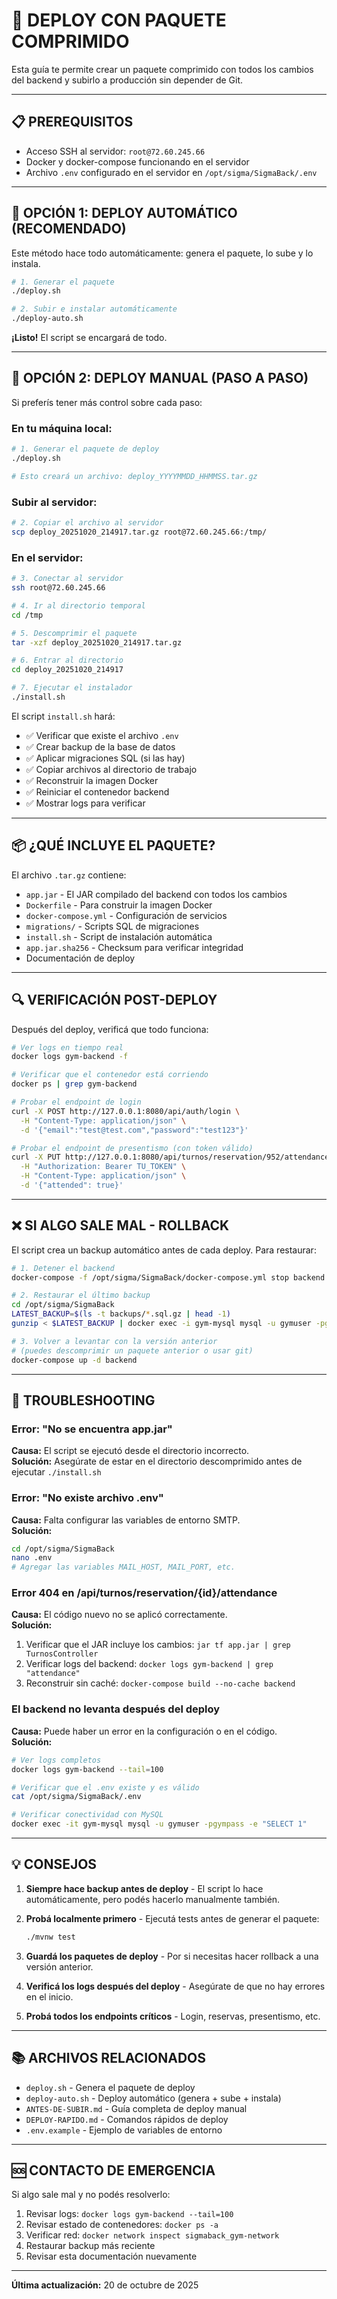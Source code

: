 # 🚀 DEPLOY CON PAQUETE COMPRIMIDO

Esta guía te permite crear un paquete comprimido con todos los cambios del backend y subirlo a producción sin depender de Git.

---

## 📋 PREREQUISITOS

- Acceso SSH al servidor: `root@72.60.245.66`
- Docker y docker-compose funcionando en el servidor
- Archivo `.env` configurado en el servidor en `/opt/sigma/SigmaBack/.env`

---

## 🚀 OPCIÓN 1: DEPLOY AUTOMÁTICO (RECOMENDADO)

Este método hace todo automáticamente: genera el paquete, lo sube y lo instala.

```bash
# 1. Generar el paquete
./deploy.sh

# 2. Subir e instalar automáticamente
./deploy-auto.sh
```

**¡Listo!** El script se encargará de todo.

---

## 🔧 OPCIÓN 2: DEPLOY MANUAL (PASO A PASO)

Si preferís tener más control sobre cada paso:

### En tu máquina local:

```bash
# 1. Generar el paquete de deploy
./deploy.sh

# Esto creará un archivo: deploy_YYYYMMDD_HHMMSS.tar.gz
```

### Subir al servidor:

```bash
# 2. Copiar el archivo al servidor
scp deploy_20251020_214917.tar.gz root@72.60.245.66:/tmp/
```

### En el servidor:

```bash
# 3. Conectar al servidor
ssh root@72.60.245.66

# 4. Ir al directorio temporal
cd /tmp

# 5. Descomprimir el paquete
tar -xzf deploy_20251020_214917.tar.gz

# 6. Entrar al directorio
cd deploy_20251020_214917

# 7. Ejecutar el instalador
./install.sh
```

El script `install.sh` hará:
- ✅ Verificar que existe el archivo `.env`
- ✅ Crear backup de la base de datos
- ✅ Aplicar migraciones SQL (si las hay)
- ✅ Copiar archivos al directorio de trabajo
- ✅ Reconstruir la imagen Docker
- ✅ Reiniciar el contenedor backend
- ✅ Mostrar logs para verificar

---

## 📦 ¿QUÉ INCLUYE EL PAQUETE?

El archivo `.tar.gz` contiene:

- `app.jar` - El JAR compilado del backend con todos los cambios
- `Dockerfile` - Para construir la imagen Docker
- `docker-compose.yml` - Configuración de servicios
- `migrations/` - Scripts SQL de migraciones
- `install.sh` - Script de instalación automática
- `app.jar.sha256` - Checksum para verificar integridad
- Documentación de deploy

---

## 🔍 VERIFICACIÓN POST-DEPLOY

Después del deploy, verificá que todo funciona:

```bash
# Ver logs en tiempo real
docker logs gym-backend -f

# Verificar que el contenedor está corriendo
docker ps | grep gym-backend

# Probar el endpoint de login
curl -X POST http://127.0.0.1:8080/api/auth/login \
  -H "Content-Type: application/json" \
  -d '{"email":"test@test.com","password":"test123"}'

# Probar el endpoint de presentismo (con token válido)
curl -X PUT http://127.0.0.1:8080/api/turnos/reservation/952/attendance \
  -H "Authorization: Bearer TU_TOKEN" \
  -H "Content-Type: application/json" \
  -d '{"attended": true}'
```

---

## ❌ SI ALGO SALE MAL - ROLLBACK

El script crea un backup automático antes de cada deploy. Para restaurar:

```bash
# 1. Detener el backend
docker-compose -f /opt/sigma/SigmaBack/docker-compose.yml stop backend

# 2. Restaurar el último backup
cd /opt/sigma/SigmaBack
LATEST_BACKUP=$(ls -t backups/*.sql.gz | head -1)
gunzip < $LATEST_BACKUP | docker exec -i gym-mysql mysql -u gymuser -pgympass gymdb

# 3. Volver a levantar con la versión anterior
# (puedes descomprimir un paquete anterior o usar git)
docker-compose up -d backend
```

---

## 🐛 TROUBLESHOOTING

### Error: "No se encuentra app.jar"
**Causa:** El script se ejecutó desde el directorio incorrecto.  
**Solución:** Asegúrate de estar en el directorio descomprimido antes de ejecutar `./install.sh`

### Error: "No existe archivo .env"
**Causa:** Falta configurar las variables de entorno SMTP.  
**Solución:**
```bash
cd /opt/sigma/SigmaBack
nano .env
# Agregar las variables MAIL_HOST, MAIL_PORT, etc.
```

### Error 404 en /api/turnos/reservation/{id}/attendance
**Causa:** El código nuevo no se aplicó correctamente.  
**Solución:**
1. Verificar que el JAR incluye los cambios: `jar tf app.jar | grep TurnosController`
2. Verificar logs del backend: `docker logs gym-backend | grep "attendance"`
3. Reconstruir sin caché: `docker-compose build --no-cache backend`

### El backend no levanta después del deploy
**Causa:** Puede haber un error en la configuración o en el código.  
**Solución:**
```bash
# Ver logs completos
docker logs gym-backend --tail=100

# Verificar que el .env existe y es válido
cat /opt/sigma/SigmaBack/.env

# Verificar conectividad con MySQL
docker exec -it gym-mysql mysql -u gymuser -pgympass -e "SELECT 1"
```

---

## 💡 CONSEJOS

1. **Siempre hace backup antes de deploy** - El script lo hace automáticamente, pero podés hacerlo manualmente también.

2. **Probá localmente primero** - Ejecutá tests antes de generar el paquete:
   ```bash
   ./mvnw test
   ```

3. **Guardá los paquetes de deploy** - Por si necesitas hacer rollback a una versión anterior.

4. **Verificá los logs después del deploy** - Asegúrate de que no hay errores en el inicio.

5. **Probá todos los endpoints críticos** - Login, reservas, presentismo, etc.

---

## 📚 ARCHIVOS RELACIONADOS

- `deploy.sh` - Genera el paquete de deploy
- `deploy-auto.sh` - Deploy automático (genera + sube + instala)
- `ANTES-DE-SUBIR.md` - Guía completa de deploy manual
- `DEPLOY-RAPIDO.md` - Comandos rápidos de deploy
- `.env.example` - Ejemplo de variables de entorno

---

## 🆘 CONTACTO DE EMERGENCIA

Si algo sale mal y no podés resolverlo:

1. Revisar logs: `docker logs gym-backend --tail=100`
2. Revisar estado de contenedores: `docker ps -a`
3. Verificar red: `docker network inspect sigmaback_gym-network`
4. Restaurar backup más reciente
5. Revisar esta documentación nuevamente

---

**Última actualización:** 20 de octubre de 2025
